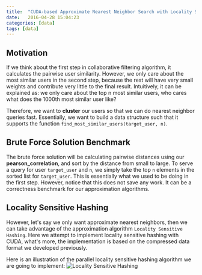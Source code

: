 ```yaml
---
title:  "CUDA-based Approximate Nearest Neighbor Search with Locality Sensitive Hashing"
date:   2016-04-28 15:04:23
categories: [data]
tags: [data]
---
```


## Motivation

If we think about the first step in collaborative filtering algorithm, it calculates the pairwise user similarity. However, we only care about the most similar users in the second step, because the rest will have very small weights and contribute very little to the final result. Intuitively, it can be explained as: we only care about the top n most similar users, who cares what does the 1000th most similar user like?

Therefore, we want to **cluster** our users so that we can do nearest neighbor queries fast. Essentially, we want to build a data structure such that it supports the function ```find_most_similar_users(target_user, n)```.

## Brute Force Solution Benchmark
The brute force solution will be calculating pairwise distances using our **pearson_correlation**, and sort by the distance from small to large. To serve a query for user ```target_user``` and ```n```, we simply take the top ```n``` elements in the sorted list for ```target_user```. This is essentially what we used to be doing in the first step. However, notice that this does not save any work. It can be a correctness benchmark for our approximation algorithms.

## Locality Sensitive Hashing
However, let's say we only want approximate nearest neighbors, then we can take advantage of the approximation algorithm ```Locality Sensitive Hashing```. Here we attempt to implement locality sensitive hashing with CUDA, what's more, the implementation is based on the compressed data format we developed previously.

Here is an illustration of the parallel locality sensitive hashing algorithm we are going to implement:
![Locality Sensitive Hashing]({{site.url}}/assets/lsh.svg "Logo Title Text 1")
